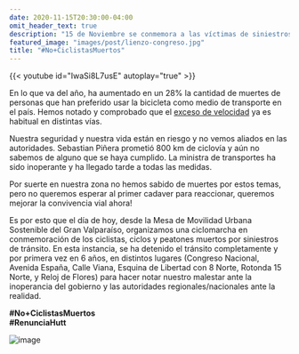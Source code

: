```yaml
---
date: 2020-11-15T20:30:00-04:00
omit_header_text: true
description: "15 de Noviembre se conmemora a las víctimas de siniestros de tránsito a nivel nacional"
featured_image: "images/post/lienzo-congreso.jpg"
title: "#No+CiclistasMuertos"
---
```

{{< youtube id="IwaSi8L7usE" autoplay="true" >}}


En lo que va del año, ha aumentado en un 28% la cantidad de muertes de personas que han preferido usar la bicicleta como medio de transporte en el país. Hemos notado y comprobado que el [exceso de velocidad](../velocidad-avenida-espana/) ya es habitual en distintas vías. 

Nuestra seguridad y nuestra vida están en riesgo y no vemos aliados en las autoridades. Sebastian Piñera prometió 800 km de ciclovía y aún no sabemos de alguno que se haya cumplido. La ministra de transportes ha sido inoperante y ha llegado tarde a todas las medidas. 

Por suerte en nuestra zona no hemos sabido de muertes por estos temas, pero no queremos esperar al primer cadaver para reaccionar, queremos mejorar la convivencia vial ahora!

Es por esto que el día de hoy, desde la Mesa de Movilidad Urbana Sostenible del Gran Valparaíso, organizamos una ciclomarcha en conmemoración de los ciclistas, ciclos y peatones muertos por siniestros de tránsito. En esta instancia, se ha detenido el tránsito completamente y por primera vez en 6 años, en distintos lugares (Congreso Nacional, Avenida España, Calle Viana, Esquina de Libertad con 8 Norte, Rotonda 15 Norte, y Reloj de Flores) para hacer notar nuestro malestar ante la inoperancia del gobierno y las autoridades regionales/nacionales ante la realidad.

**#No+CiclistasMuertos**   
**#RenunciaHutt**

![image](/img/post/manifestacion.jpg)